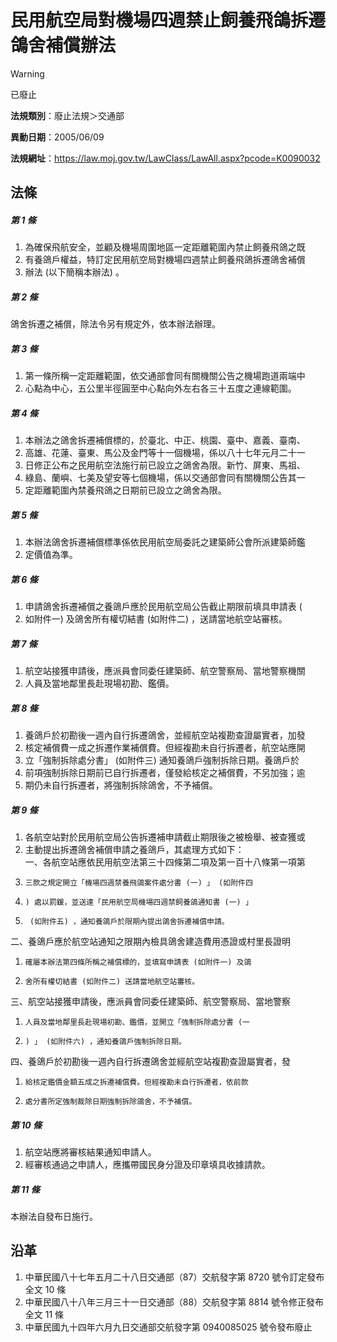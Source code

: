 # 民用航空局對機場四週禁止飼養飛鴿拆遷鴿舍補償辦法


> [!WARNING]
> 已廢止


**法規類別**：廢止法規＞交通部

**異動日期**：2005/06/09  

**法規網址**：https://law.moj.gov.tw/LawClass/LawAll.aspx?pcode=K0090032



## 法條
##### 第 1 條
1. 為確保飛航安全，並顧及機場周圍地區一定距離範圍內禁止飼養飛鴿之既
1. 有養鴿戶權益，特訂定民用航空局對機場四週禁止飼養飛鴿拆遷鴿舍補償
1. 辦法 (以下簡稱本辦法) 。

##### 第 2 條
鴿舍拆遷之補償，除法令另有規定外，依本辦法辦理。

##### 第 3 條
1. 第一條所稱一定距離範圍，依交通部會同有關機關公告之機場跑道兩端中
1. 心點為中心，五公里半徑圓至中心點向外左右各三十五度之連線範圍。

##### 第 4 條
1. 本辦法之鴿舍拆遷補償標的，於臺北、中正、桃園、臺中、嘉義、臺南、
1. 高雄、花蓮、臺東、馬公及金門等十一個機場，係以八十七年元月二十一
1. 日修正公布之民用航空法施行前已設立之鴿舍為限。新竹、屏東、馬祖、
1. 綠島、蘭嶼、七美及望安等七個機場，係以交通部會同有關機關公告其一
1. 定距離範圍內禁養飛鴿之日期前已設立之鴿舍為限。

##### 第 5 條
1. 本辦法鴿舍拆遷補償標準係依民用航空局委託之建築師公會所派建築師鑑
1. 定價值為準。

##### 第 6 條
1. 申請鴿舍拆遷補償之養鴿戶應於民用航空局公告截止期限前填具申請表 (
1. 如附件一) 及鴿舍所有權切結書 (如附件二) ，送請當地航空站審核。

##### 第 7 條
1. 航空站接獲申請後，應派員會同委任建築師、航空警察局、當地警察機關
1. 人員及當地鄰里長赴現場初勘、鑑價。

##### 第 8 條
1. 養鴿戶於初勘後一週內自行拆遷鴿舍，並經航空站複勘查證屬實者，加發
1. 核定補償費一成之拆遷作業補償費。但經複勘未自行拆遷者，航空站應開
1. 立「強制拆除處分書」 (如附件三) 通知養鴿戶強制拆除日期。養鴿戶於
1. 前項強制拆除日期前已自行拆遷者，僅發給核定之補償費，不另加強；逾
1. 期仍未自行拆遷者，將強制拆除鴿舍，不予補償。

##### 第 9 條
1. 各航空站對於民用航空局公告拆遷補申請截止期限後之被檢舉、被查獲或
1. 主動提出拆遷鴿舍補償申請之養鴿戶，其處理方式如下：  
一、各航空站應依民用航空法第三十四條第二項及第一百十八條第一項第
1.     三款之規定開立「機場四週禁養飛鴿案件處分書 (一) 」 (如附件四
1.     ) 處以罰鍰，並送達「民用航空局機場四週禁飼養鴿通知書 (一) 」
1.      (如附件五) ，通知養鴿戶於限期內提出鴿舍拆遷補償申請。  
二、養鴿戶應於航空站通知之限期內檢具鴿舍建造費用憑證或村里長證明
1.     確屬本辦法第四條所稱之補償標的，並填寫申請表 (如附件一) 及鴿
1.     舍所有權切結書 (如附件二) 送請當地航空站審核。  
三、航空站接獲申請後，應派員會同委任建築師、航空警察局、當地警察
1.     人員及當地鄰里長赴現場初勘、鑑價，並開立「強制拆除處分書 (一
1.     ) 」 (如附件六) ，通知養鴿戶強制拆除日期。  
四、養鴿戶於初勘後一週內自行拆遷鴿舍並經航空站複勘查證屬實者，發
1.     給核定鑑價金額五成之拆遷補償費。但經複勘未自行拆遷者，依前款
1.     處分書所定強制裁除日期強制拆除鴿舍，不予補償。

##### 第 10 條
1. 航空站應將審核結果通知申請人。
1. 經審核通過之申請人，應攜帶國民身分證及印章填具收據請款。

##### 第 11 條
本辦法自發布日施行。

## 沿革
1. 中華民國八十七年五月二十八日交通部（87）交航發字第 8720 號令訂定發布全文 10 條
1. 中華民國八十八年三月三十一日交通部（88）交航發字第 8814 號令修正發布全文 11 條
1. 中華民國九十四年六月九日交通部交航發字第 0940085025 號令發布廢止
